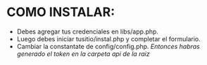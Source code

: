 # COMO INSTALAR:
+ Debes agregar tus credenciales en libs/app.php.
+ Luego debes iniciar tusitio/instal.php y completar el formulario.  
+ Cambiar la constantate de config/config.php.
_Entonces habras generado el token en la carpeta api de la raiz_

